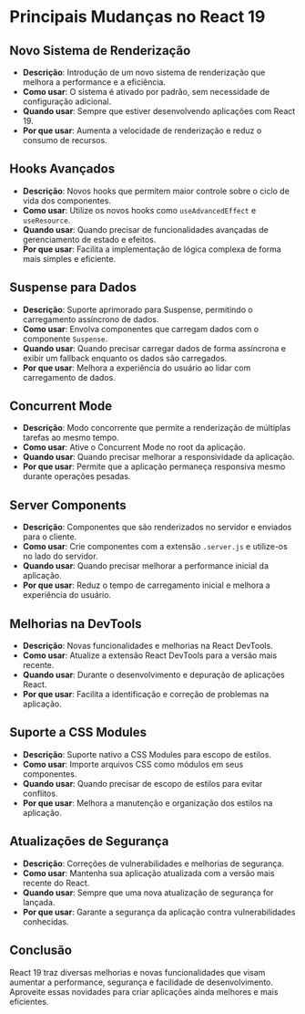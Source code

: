 # Principais Mudanças no React 19

## Novo Sistema de Renderização
- **Descrição**: Introdução de um novo sistema de renderização que melhora a performance e a eficiência.
- **Como usar**: O sistema é ativado por padrão, sem necessidade de configuração adicional.
- **Quando usar**: Sempre que estiver desenvolvendo aplicações com React 19.
- **Por que usar**: Aumenta a velocidade de renderização e reduz o consumo de recursos.

## Hooks Avançados
- **Descrição**: Novos hooks que permitem maior controle sobre o ciclo de vida dos componentes.
- **Como usar**: Utilize os novos hooks como `useAdvancedEffect` e `useResource`.
- **Quando usar**: Quando precisar de funcionalidades avançadas de gerenciamento de estado e efeitos.
- **Por que usar**: Facilita a implementação de lógica complexa de forma mais simples e eficiente.

## Suspense para Dados
- **Descrição**: Suporte aprimorado para Suspense, permitindo o carregamento assíncrono de dados.
- **Como usar**: Envolva componentes que carregam dados com o componente `Suspense`.
- **Quando usar**: Quando precisar carregar dados de forma assíncrona e exibir um fallback enquanto os dados são carregados.
- **Por que usar**: Melhora a experiência do usuário ao lidar com carregamento de dados.

## Concurrent Mode
- **Descrição**: Modo concorrente que permite a renderização de múltiplas tarefas ao mesmo tempo.
- **Como usar**: Ative o Concurrent Mode no root da aplicação.
- **Quando usar**: Quando precisar melhorar a responsividade da aplicação.
- **Por que usar**: Permite que a aplicação permaneça responsiva mesmo durante operações pesadas.

## Server Components
- **Descrição**: Componentes que são renderizados no servidor e enviados para o cliente.
- **Como usar**: Crie componentes com a extensão `.server.js` e utilize-os no lado do servidor.
- **Quando usar**: Quando precisar melhorar a performance inicial da aplicação.
- **Por que usar**: Reduz o tempo de carregamento inicial e melhora a experiência do usuário.

## Melhorias na DevTools
- **Descrição**: Novas funcionalidades e melhorias na React DevTools.
- **Como usar**: Atualize a extensão React DevTools para a versão mais recente.
- **Quando usar**: Durante o desenvolvimento e depuração de aplicações React.
- **Por que usar**: Facilita a identificação e correção de problemas na aplicação.

## Suporte a CSS Modules
- **Descrição**: Suporte nativo a CSS Modules para escopo de estilos.
- **Como usar**: Importe arquivos CSS como módulos em seus componentes.
- **Quando usar**: Quando precisar de escopo de estilos para evitar conflitos.
- **Por que usar**: Melhora a manutenção e organização dos estilos na aplicação.

## Atualizações de Segurança
- **Descrição**: Correções de vulnerabilidades e melhorias de segurança.
- **Como usar**: Mantenha sua aplicação atualizada com a versão mais recente do React.
- **Quando usar**: Sempre que uma nova atualização de segurança for lançada.
- **Por que usar**: Garante a segurança da aplicação contra vulnerabilidades conhecidas.

## Conclusão
React 19 traz diversas melhorias e novas funcionalidades que visam aumentar a performance, segurança e facilidade de desenvolvimento. Aproveite essas novidades para criar aplicações ainda melhores e mais eficientes.